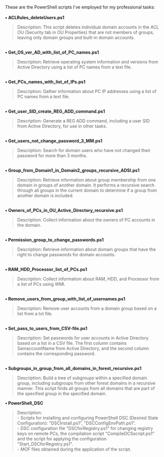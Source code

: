 These are the PowerShell scripts I've employed for my professional tasks:
<br><br>
<b>&#x2022;&nbsp;ACLRules_deleteUsers.ps1</b>
<blockquote>
Description: This script deletes individual domain accounts in the ACL OU (Security tab in OU Properties) that are not members of groups, leaving only domain groups and built-in domain accounts.
</blockquote>
<br>
<b>&#x2022;&nbsp;Get_OS_ver_AD_with_list_of_PC_names.ps1</b>
<blockquote>
Description: Retrieve operating system information and versions from Active Directory using a list of PC names from a text file.
</blockquote>
<br>
<b>&#x2022;&nbsp;Get_PCs_names_with_list_of_IPs.ps1</b>
<blockquote>
Description: Gather information about PC IP addresses using a list of PC names from a text file.
</blockquote>
<br>
<b>&#x2022;&nbsp;Get_user_SID_create_REG_ADD_command.ps1</b>
<blockquote>
Description: Generate a REG ADD command, including a user SID from Active Directory, for use in other tasks.
</blockquote>
<br>
<b>&#x2022;&nbsp;Get_users_not_change_password_3_MM.ps1</b>
<blockquote>
Description: Search for domain users who have not changed their password for more than 3 months.
</blockquote>
<br>
<b>&#x2022;&nbsp;Group_from_Domain1_in_Domain2_groups_recursive_ADSI.ps1</b>
<blockquote>
Description: Retrieve information about group membership from one domain in groups of another domain. It performs a recursive search through all groups in the current domain to determine if a group from another domain is included.
</blockquote>
<br>
<b>&#x2022;&nbsp;Owners_of_PCs_in_OU_Active_Directory_recursive.ps1</b>
<blockquote>
Description: Collect information about the owners of PC accounts in the domain.
</blockquote>
<br>
<b>&#x2022;&nbsp;Permission_group_to_change_passwords.ps1</b>
<blockquote>
Description: Retrieve information about domain groups that have the right to change passwords for domain accounts.
</blockquote>
<br>
<b>&#x2022;&nbsp;RAM_HDD_Processor_list_of_PCs.ps1</b>
<blockquote>
Description: Collect information about RAM, HDD, and Processor from a list of PCs using WMI.
</blockquote>
<br>
<b>&#x2022;&nbsp;Remove_users_from_group_with_list_of_usernames.ps1</b>
<blockquote>
Description: Remove user accounts from a domain group based on a list from a txt file.
</blockquote>
<br>
<b>&#x2022;&nbsp;Set_pass_to_users_from_CSV-file.ps1</b>
<blockquote>
Description: Set passwords for user accounts in Active Directory based on a list in a CSV file. The first column contains SamaccountName from Active Directory, and the second column contains the corresponding password.
</blockquote>
<br>
<b>&#x2022;&nbsp;Subgroups_in_group_from_all_domains_in_forest_recursive.ps1</b>
<blockquote>
Description: Build a tree of subgroups within a specified domain group, including subgroups from other forest domains in a recursive manner. This script finds all groups from all domains that are part of the specified group in the specified domain.
</blockquote>
<b>&#x2022;&nbsp;PowerShell_DSC</b>
<br>
<blockquote>
Description: 
<br>
- Scripts for installing and configuring PowerShell DSC (Desired State Configuration): "DSCInstall.ps1", "DSCConfigEnvPath.ps1".
<br>
- DSC configuration file "DSCforRegistry.ps1" for changing registry keys on remote PCs, the compilation script "CompileDCSscript.ps1" and the script for applying the configuration "Start_DSCforRegistry.ps1".
<br>
- MOF files obtained during the application of the script.
</blockquote>
